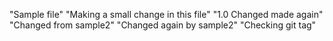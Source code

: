 "Sample file" 
"Making a small change in this file"
"1.0 Changed made again"
"Changed from sample2"
"Changed again by sample2"
"Checking git tag"
